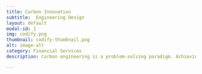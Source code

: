 ```yaml
---
title: Carbon Innovation 
subtitle:  Engineering Design
layout: default
modal-id: 1
img: codify.png
thumbnail: codify-thumbnail.png
alt: image-alt
category: Financial Services
description: Carbon engineering is a problem-solving paradigm. Achieving Net Zero Carbon involves pioneering next-gen breakthroughs, whilst also helping others who need thoughtful solutions for the transformation. 

---
```


